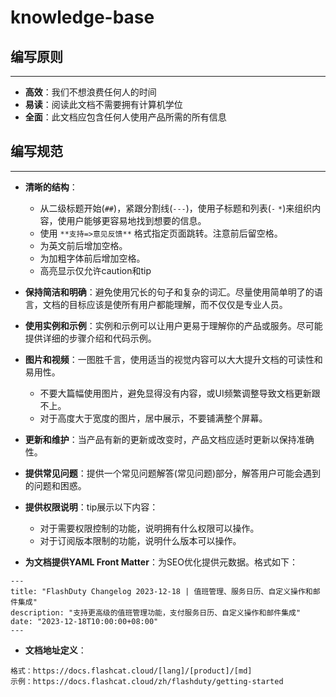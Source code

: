 # knowledge-base

## 编写原则
---

- **高效**：我们不想浪费任何人的时间
- **易读**：阅读此文档不需要拥有计算机学位
- **全面**：此文档应包含任何人使用产品所需的所有信息

## 编写规范
---

- **清晰的结构**：
    - 从二级标题开始(`##`)，紧跟分割线(`---`)，使用子标题和列表(`-` `*`)来组织内容，使用户能够更容易地找到想要的信息。
    - 使用 `**支持=>意见反馈**` 格式指定页面跳转。注意前后留空格。
    - 为英文前后增加空格。
    - 为加粗字体前后增加空格。
    - 高亮显示仅允许caution和tip

- **保持简洁和明确**：避免使用冗长的句子和复杂的词汇。尽量使用简单明了的语言，文档的目标应该是使所有用户都能理解，而不仅仅是专业人员。

- **使用实例和示例**：实例和示例可以让用户更易于理解你的产品或服务。尽可能提供详细的步骤介绍和代码示例。

- **图片和视频**：一图胜千言，使用适当的视觉内容可以大大提升文档的可读性和易用性。

    - 不要大篇幅使用图片，避免显得没有内容，或UI频繁调整导致文档更新跟不上。
    - 对于高度大于宽度的图片，居中展示，不要铺满整个屏幕。

- **更新和维护**：当产品有新的更新或改变时，产品文档应适时更新以保持准确性。

- **提供常见问题**：提供一个常见问题解答(常见问题)部分，解答用户可能会遇到的问题和困惑。

- **提供权限说明**：tip展示以下内容：
    
    - 对于需要权限控制的功能，说明拥有什么权限可以操作。
    - 对于订阅版本限制的功能，说明什么版本可以操作。

- **为文档提供YAML Front Matter**：为SEO优化提供元数据。格式如下：

```
---
title: "FlashDuty Changelog 2023-12-18 | 值班管理、服务日历、自定义操作和邮件集成"
description: "支持更高级的值班管理功能，支付服务日历、自定义操作和邮件集成"
date: "2023-12-18T10:00:00+08:00"
---
```

- **文档地址定义**：
    
```
格式：https://docs.flashcat.cloud/[lang]/[product]/[md]
示例：https://docs.flashcat.cloud/zh/flashduty/getting-started
```